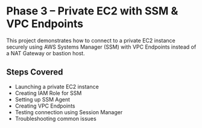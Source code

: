 # Phase 3 – Private EC2 with SSM & VPC Endpoints

This project demonstrates how to connect to a private EC2 instance securely using AWS Systems Manager (SSM) with VPC Endpoints instead of a NAT Gateway or bastion host.

## Steps Covered
- Launching a private EC2 instance
- Creating IAM Role for SSM
- Setting up SSM Agent
- Creating VPC Endpoints
- Testing connection using Session Manager
- Troubleshooting common issues

